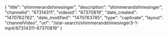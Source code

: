 {
    "title": "shimmerandshinesinger",
    "description": "shimmerandshinesinger",
    "channelid": "67314311",
    "videoid": "67370819",
    "date_created": "1470762762",
    "date_modified": "1470763785",
    "type": "captivate",
    "layout": "channelVideo",
    "url": "\/star-search\/shimmerandshinesinger3-1-mp4\/67314311-67370819"
}